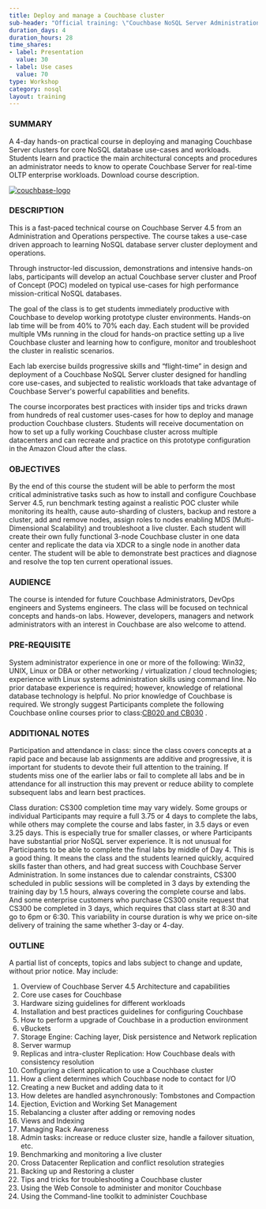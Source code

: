 ```yaml
---
title: Deploy and manage a Couchbase cluster
sub-header: "Official training: \"Couchbase NoSQL Server Administration\""
duration_days: 4
duration_hours: 28
time_shares:
- label: Presentation
  value: 30
- label: Use cases
  value: 70
type: Workshop
category: nosql
layout: training
---
```


### SUMMARY
A 4-day hands-on practical course in deploying and managing Couchbase Server clusters for core NoSQL database use-cases and workloads. Students learn and practice the main architectural concepts and procedures an administrator needs to know to operate Couchbase Server for real-time OLTP enterprise workloads. Download course description.

[![couchbase-logo](//d1ri137x9edlub.cloudfront.net/uploads/training_partner/logo/1/large_CB_logo_1.png)](http://www.couchbase.com/)

### DESCRIPTION

This is a fast-paced technical course on Couchbase Server 4.5 from an Administration and Operations perspective. The course takes a use-case driven approach to learning NoSQL database server cluster deployment and operations.

Through instructor-led discussion, demonstrations and intensive hands-on labs, participants will develop an actual Couchbase server cluster and Proof of Concept (POC) modeled on typical use-cases for high performance mission-critical NoSQL databases.

The goal of the class is to get students immediately productive with Couchbase to develop working prototype cluster environments. Hands-on lab time will be from 40% to 70% each day. Each student will be provided multiple VMs running in the cloud for hands-on practice setting up a live Couchbase cluster and learning how to configure, monitor and troubleshoot the cluster in realistic scenarios.

Each lab exercise builds progressive skills and “flight-time” in design and deployment of a Couchbase NoSQL Server cluster designed for handling core use-cases, and subjected to realistic workloads that take advantage of Couchbase Server's powerful capabilities and benefits.

The course incorporates best practices with insider tips and tricks drawn from hundreds of real customer uses-cases for how to deploy and manage production Couchbase clusters.  Students will receive documentation on how to set up a fully working Couchbase cluster across multiple datacenters and can recreate and practice on this prototype configuration in the Amazon Cloud after the class.

### OBJECTIVES

By the end of this course the student will be able to perform the most critical administrative tasks such as how to install and configure Couchbase Server 4.5, run benchmark testing against a realistic POC cluster while monitoring its health, cause auto-sharding of clusters, backup and restore a cluster, add and remove nodes, assign roles to nodes enabling MDS (Multi-Dimensional Scalability) and troubleshoot a live cluster. Each student will create their own fully functional 3-node Couchbase cluster in one data center and replicate the data via XDCR to a single node in another data center. The student will be able to demonstrate best practices and diagnose and resolve the top ten current operational issues.

### AUDIENCE

The course is intended for future Couchbase Administrators, DevOps engineers and Systems engineers. The class will be focused on technical concepts and hands-on labs. However, developers, managers and network administrators with an interest in Couchbase are also welcome to attend.

### PRE-REQUISITE

System administrator experience in one or more of the following: Win32, UNIX, Linux or DBA or other networking / virtualization / cloud technologies; experience with Linux systems administration skills using command line. No prior database experience is required; however, knowledge of relational database technology is helpful. No prior knowledge of Couchbase is required.  We strongly suggest Participants complete the following Couchbase online courses prior to class:[CB020 and CB030](https://training.couchbase.com/online) .

### ADDITIONAL NOTES

Participation and attendance in class: since the class covers concepts at a rapid pace and because lab assignments are additive and progressive, it is important for students to devote their full attention to the training. If students miss one of the earlier labs or fail to complete all labs and be in attendance for all instruction this may prevent or reduce ability to complete subsequent labs and learn best practices.

Class duration: CS300 completion time may vary widely. Some groups or individual Participants may require a full 3.75 or 4 days to complete the labs, while others may complete the course and labs faster, in 3.5 days or even 3.25 days. This is especially true for smaller classes, or where Participants have substantial prior NoSQL server experience. It is not unusual for Participants to be able to complete the final labs by middle of Day 4. This is a good thing. It means the class and the students learned quickly, acquired skills faster than others, and had great success with Couchbase Server Administration. In some instances due to calendar constraints, CS300 scheduled in public sessions will be completed in 3 days by extending the training day by 1.5 hours, always covering the complete course and labs. And some enterprise customers who purchase CS300 onsite request that CS300 be completed in 3 days, which requires that class start at 8:30 and go to 6pm or 6:30. This variability in course duration is why we price on-site delivery of training the same whether 3-day or 4-day.

### OUTLINE
A partial list of concepts, topics and labs subject to change and update, without prior notice. May include:

1. Overview of Couchbase Server 4.5 Architecture and capabilities
2. Core use cases for Couchbase
3. Hardware sizing guidelines for different workloads
4. Installation and best practices guidelines for configuring Couchbase
5. How to perform a upgrade of Couchbase in a production environment
6. vBuckets
7. Storage Engine: Caching layer, Disk persistence and Network replication
8. Server warmup
9. Replicas and intra-cluster Replication: How Couchbase deals with consistency resolution
10. Configuring a client application to use a Couchbase cluster
11. How a client determines which Couchbase node to contact for I/O
12. Creating a new Bucket and adding data to it
13. How deletes are handled asynchronously: Tombstones and Compaction
14. Ejection, Eviction and Working Set Management
15. Rebalancing a cluster after adding or removing nodes
16. Views and Indexing
17. Managing Rack Awareness
18. Admin tasks: increase or reduce cluster size, handle a failover situation, etc.
19. Benchmarking and monitoring a live cluster
20. Cross Datacenter Replication and conflict resolution strategies
21. Backing up and Restoring a cluster
22. Tips and tricks for troubleshooting a Couchbase cluster
23. Using the Web Console to administer and monitor Couchbase
24. Using the Command-line toolkit to administer Couchbase
